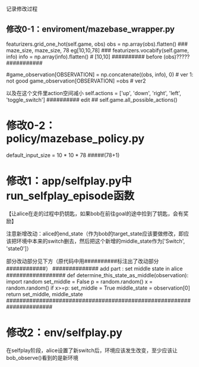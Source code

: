 记录修改过程

## 修改0-1：enviroment/mazebase_wrapper.py

featurizers.grid_one_hot(self.game, obs)
obs = np.array(obs).flatten()  ### maze_size, maze_size, 78  eg[10,10,78] ###
featurizers.vocabify(self.game, info)
info = np.array(info).flatten()  #  [10,10] ########## before (obs)?????   ###########
                
#game_observation[OBSERVATION] = np.concatenate((obs, info), 0)  # ver 1: not good
game_observation[OBSERVATION] =obs   # ver2 


以及在这个文件里action空间减小
self.actions = ['up', 'down', 'right', 'left', 'toggle_switch']   ########## edit ## self.game.all_possible_actions()


# 修改0-2：policy/mazebase_policy.py
default_input_size = 10 * 10 * 78   #####(78+1)


# 修改1：app/selfplay.py中run_selfplay_episode函数
【让alice在走的过程中扔钥匙，如果bob在前往goal的途中捡到了钥匙，会有奖励】

注意新增改动：alice的end_state（作为bob的target_state应该要做修改，即应该把环境中本来的switch删去，然后把这个新增的middle_state作为['Switch', 'state0']）

部分改动部分见下方（原代码中用##########标注出了改动部分############）
  ############## add part : set middle state in alice ##################
    def determine_this_state_as_middle(observation):
        import random
        set_middle = False
        p  = random.random()
        x =  random.random()
        if x>=p:
            set_middle = True
        middle_state = observation[0]
        return set_middle, middle_state
    ######################################################################
    
# 修改2：env/selfplay.py
在selfplay阶段，alice设置了新switch后，环境应该发生改变，至少应该让bob_observe()看到的是新环境
    
